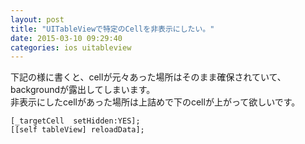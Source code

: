 ```yaml
---
layout: post
title: "UITableViewで特定のCellを非表示にしたい。"
date: 2015-03-10 09:29:40
categories: ios uitableview
---
```

<p>下記の様に書くと、cellが元々あった場所はそのまま確保されていて、backgroundが露出してしまいます。<br>
非表示にしたcellがあった場所は上詰めで下のcellが上がって欲しいです。</p>

<pre><code>[_targetCell  setHidden:YES];
[[self tableView] reloadData];
</code></pre>

